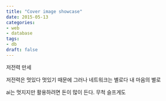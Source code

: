 ```yaml
---
title: "Cover image showcase"
date: 2015-05-13
categories:
- web
- database
tags:
- db
draft: false
---
```

저전력 만세
<!--more-->
저전력은 멋있다 멋있기 때문에
그러나 네트워크는 별로다 내 마음의 별로

ai는 멋지지만 활용하려면 돈이 많이 든다. 무척 슬프게도